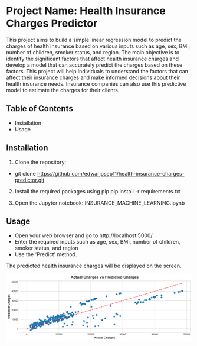 # Project Name: Health Insurance Charges Predictor
This project aims to build a simple linear regression model to predict the charges of health insurance based on various inputs such as age, sex, BMI, number of children, smoker status, and region. The main objective is to identify the significant factors that affect health insurance charges and develop a model that can accurately predict the charges based on these factors. This project will help individuals to understand the factors that can affect their insurance charges and make informed decisions about their health insurance needs. Insurance companies can also use this predictive model to estimate the charges for their clients.

## Table of Contents
* Installation
* Usage

## Installation 
1. Clone the repository:

- git clone https://github.com/edwarjosep11/health-insurance-charges-predictor.git

2. Install the required packages using pip
pip install -r requirements.txt

3. Open the Jupyter notebook: INSURANCE_MACHINE_LEARNING.ipynb

## Usage
- Open your web browser and go to http://localhost:5000/
- Enter the required inputs such as age, sex, BMI, number of children, smoker status, and region
- Use the 'Predict' method.

The predicted health insurance charges will be displayed on the screen.

![alt text](output.png)
 

